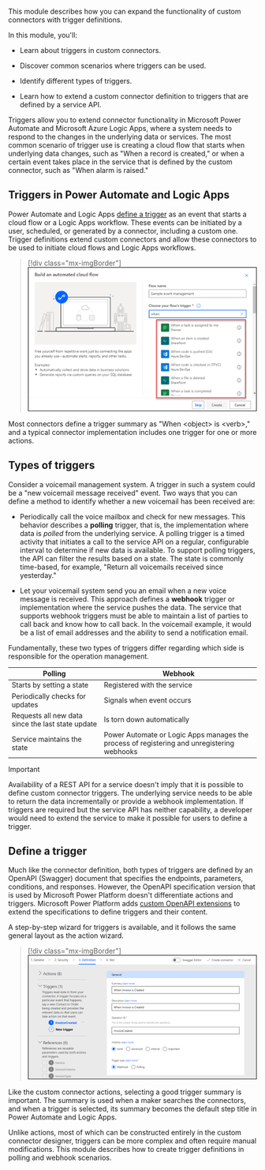 This module describes how you can expand the functionality of custom connectors with trigger definitions.

In this module, you'll:

-   Learn about triggers in custom connectors.

-   Discover common scenarios where triggers can be used.

-   Identify different types of triggers.

-   Learn how to extend a custom connector definition to triggers that are defined by a service API.

Triggers allow you to extend connector functionality in Microsoft Power Automate and Microsoft Azure Logic Apps, where a system needs to respond to the changes in the underlying data or services. The most common scenario of trigger use is creating a cloud flow that starts when underlying data changes, such as "When a record is created," or when a certain event takes place in the service that is defined by the custom connector, such as "When alarm is raised."

## Triggers in Power Automate and Logic Apps

Power Automate and Logic Apps [define a trigger](/power-automate/triggers-introduction#what-is-a-trigger/?azure-portal=true) as an event that starts a cloud flow or a Logic Apps workflow. These events can be initiated by a user, scheduled, or generated by a connector, including a custom one. Trigger definitions extend custom connectors and allow these connectors to be used to initiate cloud flows and Logic Apps workflows.

> [!div class="mx-imgBorder"]
> [![Screenshot of the first prompt when you're building an automated cloud flow and selecting a trigger for the flow.](../media/automated-cloud-flow.png)](../media/automated-cloud-flow.png#lightbox)

Most connectors define a trigger summary as "When \<object\> is \<verb\>," and a typical connector implementation includes one trigger for one or more actions.

## Types of triggers

Consider a voicemail management system. A trigger in such a system could be a "new voicemail message received" event. Two ways that you can define a method to identify whether a new voicemail has been received are:

-   Periodically call the voice mailbox and check for new messages. This behavior describes a **polling** trigger, that is, the implementation where data is *polled* from the underlying service. A polling trigger is a timed activity that initiates a call to the service API on a regular, configurable interval to determine if new data is available. To support polling triggers, the API can filter the results based on a state. The state is commonly time-based, for example, "Return all voicemails received since yesterday."

-   Let your voicemail system send you an email when a new voice message is received. This approach defines a **webhook** trigger or implementation where the service pushes the data. The service that supports webhook triggers must be able to maintain a list of parties to call back and know how to call back. In the voicemail example, it would be a list of email addresses and the ability to send a notification email.

Fundamentally, these two types of triggers differ regarding which side is responsible for the operation management.

|     Polling                                                    |     Webhook                                                                                         |
|----------------------------------------------------------------|-----------------------------------------------------------------------------------------------------|
|     Starts by setting a state                                  |     Registered with the service                                                                     |
|     Periodically checks for updates                            |     Signals when event occurs                                                                       |
|     Requests all new data since the last   state update    |     Is torn down automatically                                                                      |
|     Service maintains the state                                |     Power Automate or Logic Apps manages the process   of registering and unregistering webhooks    |

> [!IMPORTANT]
> Availability of a REST API for a service doesn't imply that it is possible to define custom connector triggers. The underlying service needs to be able to return the data incrementally or provide a webhook implementation. If triggers are required but the service API has neither capability, a developer would need to extend the service to make it possible for users to define a trigger.

## Define a trigger

Much like the connector definition, both types of triggers are defined by an OpenAPI (Swagger) document that specifies the endpoints, parameters, conditions, and responses. However, the OpenAPI specification version that is used by Microsoft Power Platform doesn't differentiate actions and triggers. Microsoft Power Platform adds [custom OpenAPI extensions](/connectors/custom-connectors/openapi-extensions/?azure-portal=true) to extend the specifications to define triggers and their content.

A step-by-step wizard for triggers is available, and it follows the same general layout as the action wizard.

> [!div class="mx-imgBorder"]
> [![Screenshot of the definition step in a custom connector wizard. In this example, a new trigger "When invoice is created" is defined.](../media/wizard.png)](../media/wizard.png#lightbox)

Like the custom connector actions, selecting a good trigger summary is important. The summary is used when a maker searches the connectors, and when a trigger is selected, its summary becomes the default step title in Power Automate and Logic Apps.

Unlike actions, most of which can be constructed entirely in the custom connector designer, triggers can be more complex and often require manual modifications. This module describes how to create trigger definitions in polling and webhook scenarios.
